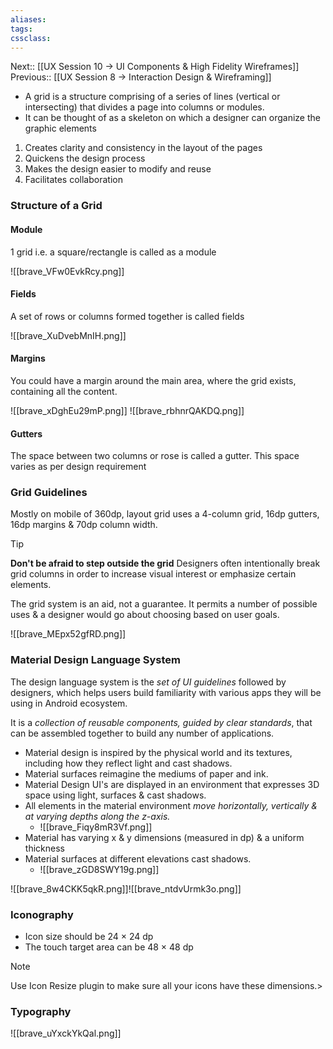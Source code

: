 ```yaml
---
aliases:
tags: 
cssclass:
---
```


Next:: [[UX Session 10 → UI Components & High Fidelity Wireframes]]
Previous:: [[UX Session 8 → Interaction Design & Wireframing]]

- A grid is a structure comprising of a series of lines (vertical or intersecting) that divides a page into columns or modules.
- It can be thought of as a skeleton on which a designer can organize the graphic elements

1. Creates clarity and consistency in the layout of the pages
2. Quickens the design process
3. Makes the design easier to modify and reuse
4. Facilitates collaboration

### Structure of a Grid
#### Module
1 grid i.e. a square/rectangle is called as a module

![[brave_VFw0EvkRcy.png]]
#### Fields
A set of rows or columns formed together is called fields

![[brave_XuDvebMnIH.png]]
#### Margins
You could have a margin around the main area, where the grid exists, containing all the content.

![[brave_xDghEu29mP.png]] ![[brave_rbhnrQAKDQ.png]]

#### Gutters
The space between two columns or rose is called a gutter. This space varies as per design requirement
### Grid Guidelines
Mostly on mobile of 360dp, layout grid uses a 4-column grid, 16dp gutters, 16dp margins & 70dp column width.

> [!tip] 
> **Don't be afraid to step outside the grid** 
> Designers often intentionally break grid columns in order to increase visual interest or emphasize certain elements.
> 
> The grid system is an aid, not a guarantee. It permits a number of possible uses & a designer would go about choosing based on user goals.

![[brave_MEpx52gfRD.png]]

### Material Design Language System
The design language system is the *set of UI guidelines* followed by designers, which helps users build familiarity with various apps they will be using in Android ecosystem.

It is a *collection of reusable components, guided by clear standards*, that can be assembled together to build any number of applications.

- Material design is inspired by the physical world and its textures, including how they reflect light and cast shadows.
- Material surfaces reimagine the mediums of paper and ink.
- Material Design UI's are displayed in an environment that expresses 3D space using light, surfaces & cast shadows.
- All elements in the material environment *move horizontally, vertically & at varying depths along the z-axis.*
	- ![[brave_Fiqy8mR3Vf.png]]
- Material has varying x & y dimensions (measured in dp) & a uniform thickness
- Material surfaces at different elevations cast shadows.
	- ![[brave_zGD8SWY19g.png]]

![[brave_8w4CKK5qkR.png]]![[brave_ntdvUrmk3o.png]]
### Iconography
- Icon size should be 24 × 24 dp 
- The touch target area can be 48 × 48 dp

 > [!note]
>  
> Use Icon Resize plugin to make sure all your icons have these dimensions.>  

### Typography
![[brave_uYxckYkQal.png]]